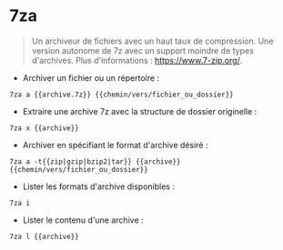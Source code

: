 # 7za

> Un archiveur de fichiers avec un haut taux de compression.
> Une version autonome de 7z avec un support moindre de types d'archives.
> Plus d'informations : <https://www.7-zip.org/>.

- Archiver un fichier ou un répertoire :

`7za a {{archive.7z}} {{chemin/vers/fichier_ou_dossier}}`

- Extraire une archive 7z avec la structure de dossier originelle :

`7za x {{archive}}`

- Archiver en spécifiant le format d'archive désiré :

`7za a -t{{zip|gzip|bzip2|tar}} {{archive}} {{chemin/vers/fichier_ou_dossier}}`

- Lister les formats d'archive disponibles :

`7za i`

- Lister le contenu d'une archive :

`7za l {{archive}}`
